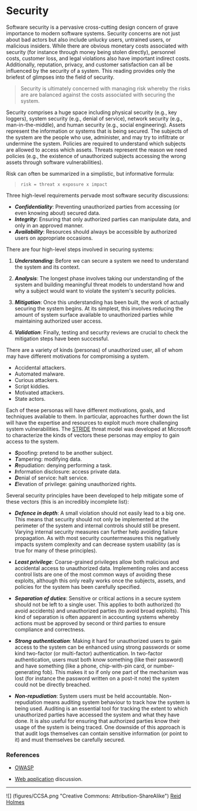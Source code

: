 # Security

Software security is a pervasive cross-cutting design concern of grave importance to modern software systems. Security concerns are not just about bad actors but also include unlucky users, untrained users, or malicious insiders. While there are obvious monetary costs associated with security (for instance through money being stolen directly), personnel costs, customer loss, and legal violations also have important indirect costs. Additionally, reputation, privacy, and customer satisfaction can all be influenced by the security of a system. This reading provides only the briefest of glimpses into the field of security.

> Security is ultimately concerned with managing risk whereby the risks are are balanced against the costs associated with securing the system.
 
Security comprises a huge space including physical security (e.g., key loggers), system security (e.g., denial of service), network security (e.g., man-in-the-middle), and human security (e.g., social engineering). Assets represent the information or systems that is being secured. The subjects of the system are the people who use, administer, and may try to infiltrate or undermine the system. Policies are required to understand which subjects are allowed to access which assets. Threats represent the reason we need policies (e.g., the existence of unauthorized subjects accessing the wrong assets through software vulnerabilities). 

Risk can often be summarized in a simplistic, but informative formula:

> ```risk = threat x exposure x impact```

Three high-level requirements pervade most software security discussions: 

* ***Confidentiality***: Preventing unauthorized parties from accessing (or even knowing about) secured data.
* ***Integrity***: Ensuring that only authorized parties can manipulate data, and only in an approved manner.
* ***Availability***: Resources should always be accessible by authorized users on appropriate occasions.

There are four high-level steps involved in securing systems:

1. ***Understanding***: Before we can secure a system we need to understand the system and its context.

1. ***Analysis***: The longest phase involves taking our understanding of the system and building meaningful threat models to understand how and why a subject would want to violate the system's security policies.

1. ***Mitigation***: Once this understanding has been built, the work of actually securing the system begins. At its simplest, this involves reducing the amount of system surface available to unauthorized parties while maintaining authorized user access.

1. ***Validation***: Finally, testing and security reviews are crucial to check the mitigation steps have been successful.

There are a variety of kinds (personas) of unauthorized user, all of whom may have different motivations for compromising a system.

* Accidental attackers.
* Automated malware.
* Curious attackers.
* Script kiddies.
* Motivated attackers.
* State actors.

Each of these personas will have different motivations, goals, and techniques available to them. In particular, approaches further down the list will have the expertise and resources to exploit much more challenging system vulnerabilities. The [STRIDE](https://msdn.microsoft.com/en-us/library/ee823878(v=cs.20).aspx) threat model was developed at Microsoft to characterize the kinds of vectors these personas may employ to gain access to the system.

* ***S***poofing: pretend to be another subject.
* ***T***ampering: modifying data.
* ***R***epudiation: denying performing a task.
* ***I***nformation disclosure: access private data.
* ***D***enial of service: halt service.
* ***E***levation of privilege: gaining unauthorized rights.

Several security principles have been developed to help mitigate some of these vectors (this is an incredibly incomplete list):

* ***Defence in depth***: A small violation should not easily lead to a big one. This means that security should not only be implemented at the perimeter of the system and internal controls should still be present. Varying internal security measures can further help avoiding failure propagation. As with most security countermeasures this negatively impacts system complexity and can decrease system usability (as is true for many of these principles). 

* ***Least privilege***: Coarse-grained privileges allow both malicious and accidental access to unauthorized data. Implementing roles and access control lists are one of the most common ways of avoiding these exploits, although this only really works once the subjects, assets, and policies for the system has been carefully specified.

* ***Separation of duties***: Sensitive or critical actions in a secure system should not be left to a single user. This applies to both authorized (to avoid accidents) and unauthorized parties (to avoid broad exploits). This kind of separation is often apparent in accounting systems whereby actions must be approved by second or third parties to ensure compliance and correctness.

* ***Strong authentication***: Making it hard for unauthorized users to gain access to the system can be enhanced using strong passwords or some kind two-factor (or multi-factor) authentication. In two-factor authentication, users must both know something (like their password) and have something (like a phone, chip-with-pin card, or number-generating fob). This makes it so if only one part of the mechanism was lost (for instance the password written on a post-it note) the system could not be directly breached.

* ***Non-repudiation***: System users must be held accountable. Non-repudiation means auditing system behaviour to track how the system is being used. Auditing is an essential tool for tracking the extent to which unauthorized parties have accessed the system and what they have done. It is also useful for ensuring that authorized parties know their usage of the system is being traced. One downside of this approach is that audit logs themselves can contain sensitive information (or point to it) and must themselves be carefully secured.


### References

* [OWASP](https://www.owasp.org)

* [Web application](http://martinfowler.com/articles/web-security-basics.html#ProtectUserSessions) discussion.

---
![] (figures/CCSA.png "Creative Commons: Attribution-ShareAlike") [Reid Holmes](https://www.cs.ubc.ca/~rtholmes/)
